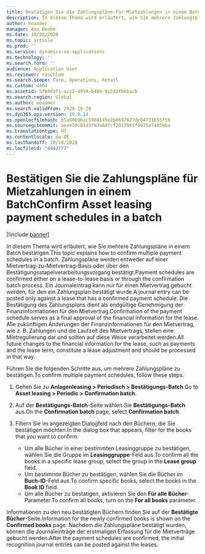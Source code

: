 ```yaml
---
title: Bestätigen Sie die Zahlungspläne für Mietzahlungen in einem Batch
description: In diesem Thema wird erläutert, wie Sie mehrere Zahlungspläne in einem Batch bestätigen.
author: moaamer
manager: Ann Beebe
ms.date: 10/28/2020
ms.topic: article
ms.prod: ''
ms.service: dynamics-ax-applications
ms.technology: ''
ms.search.form: ''
audience: Application User
ms.reviewer: roschlom
ms.search.scope: Core, Operations, Retail
ms.custom: 4464
ms.assetid: 5f89daf1-acc2-4959-b48d-91542fb6bacb
ms.search.region: Global
ms.author: moaamer
ms.search.validFrom: 2020-10-28
ms.dyn365.ops.version: 10.0.14
ms.openlocfilehash: b5a90b96ac598d145e2b0697627de04731b55f59
ms.sourcegitcommit: aeee39c01d3f93a6dfcf2013965fa975a740596a
ms.translationtype: HT
ms.contentlocale: de-DE
ms.lasthandoff: 10/28/2020
ms.locfileid: "4443777"
---
```

# <a name="confirm-asset-leasing-payment-schedules-in-a-batch"></a><span data-ttu-id="c87f0-103">Bestätigen Sie die Zahlungspläne für Mietzahlungen in einem Batch</span><span class="sxs-lookup"><span data-stu-id="c87f0-103">Confirm Asset leasing payment schedules in a batch</span></span>

[!include [banner](../includes/banner.md)]

<span data-ttu-id="c87f0-104">In diesem Thema wird erläutert, wie Sie mehrere Zahlungspläne in einem Batch bestätigen.</span><span class="sxs-lookup"><span data-stu-id="c87f0-104">This topic explains how to confirm multiple payment schedules in a batch.</span></span> <span data-ttu-id="c87f0-105">Zahlungspläne werden entweder auf einer Mietvertrag-zu-Mietvertrag-Basis oder über den Bestätigungsstapelverarbeitungsvorgang bestätigt.</span><span class="sxs-lookup"><span data-stu-id="c87f0-105">Payment schedules are confirmed either on a lease-to-lease basis or through the confirmation batch process.</span></span> <span data-ttu-id="c87f0-106">Ein Journaleintrag kann nur für einen Mietvertrag gebucht werden, für den ein Zahlungsplan bestätigt wurde.</span><span class="sxs-lookup"><span data-stu-id="c87f0-106">A journal entry can be posted only against a lease that has a confirmed payment schedule.</span></span> <span data-ttu-id="c87f0-107">Die Bestätigung des Zahlungsplans dient als endgültige Genehmigung der Finanzinformationen für den Mietvertrag.</span><span class="sxs-lookup"><span data-stu-id="c87f0-107">Confirmation of the payment schedule serves as a final approval of the financial information for the lease.</span></span> <span data-ttu-id="c87f0-108">Alle zukünftigen Änderungen der Finanzinformationen für den Mietvertrag, wie z. B. Zahlungen und die Laufzeit des Mietvertrags, stellen eine Mietregulierung dar und sollten auf diese Weise verarbeitet werden.</span><span class="sxs-lookup"><span data-stu-id="c87f0-108">All future changes to the financial information for the lease, such as payments and the lease term, constitute a lease adjustment and should be processed in that way.</span></span>

<span data-ttu-id="c87f0-109">Führen Sie die folgenden Schritte aus, um mehrere Zahlungspläne zu bestätigen.</span><span class="sxs-lookup"><span data-stu-id="c87f0-109">To confirm multiple payment schedules, follow these steps.</span></span>

1. <span data-ttu-id="c87f0-110">Gehen Sie zu **Anlagenleasing \> Periodisch \> Bestätigungs-Batch**.</span><span class="sxs-lookup"><span data-stu-id="c87f0-110">Go to **Asset leasing \> Periodic \> Confirmation batch**.</span></span>
2. <span data-ttu-id="c87f0-111">Auf der **Bestätigungs-Batch**-Seite wählen Sie **Bestätigungs-Batch** aus.</span><span class="sxs-lookup"><span data-stu-id="c87f0-111">On the **Confirmation batch** page, select **Confirmation batch**.</span></span>
3. <span data-ttu-id="c87f0-112">Filtern Sie im angezeigten Dialogfeld nach den Büchern, die Sie bestätigen möchten.</span><span class="sxs-lookup"><span data-stu-id="c87f0-112">In the dialog box that appears, filter for the books that you want to confirm.</span></span>

    - <span data-ttu-id="c87f0-113">Um alle Bücher in einer bestimmten Leasinggruppe zu bestätigen, wählen Sie die Gruppe im **Leasinggruppe**-Feld aus.</span><span class="sxs-lookup"><span data-stu-id="c87f0-113">To confirm all the books in a specific lease group, select the group in the **Lease group** field.</span></span>
    - <span data-ttu-id="c87f0-114">Um bestimmte Bücher zu bestätigen, wählen Sie die Bücher im **Buch-ID**-Feld aus.</span><span class="sxs-lookup"><span data-stu-id="c87f0-114">To confirm specific books, select the books in the **Book ID** field.</span></span>
    - <span data-ttu-id="c87f0-115">Um alle Bücher zu bestätigen, aktivieren Sie den **Für alle Bücher**-Parameter.</span><span class="sxs-lookup"><span data-stu-id="c87f0-115">To confirm all books, turn on the **For all books** parameter.</span></span>

<span data-ttu-id="c87f0-116">Informationen zu den neu bestätigten Büchern finden Sie auf der **Bestätigte Bücher**-Seite.</span><span class="sxs-lookup"><span data-stu-id="c87f0-116">Information for the newly confirmed books is shown on the **Confirmed books** page.</span></span> <span data-ttu-id="c87f0-117">Nachdem die Zahlungspläne bestätigt wurden, können die Journaleinträge der erstmaligen Erfassung für die Mietverträge gebucht werden.</span><span class="sxs-lookup"><span data-stu-id="c87f0-117">After the payment schedules are confirmed, the initial recognition journal entries can be posted against the leases.</span></span>
